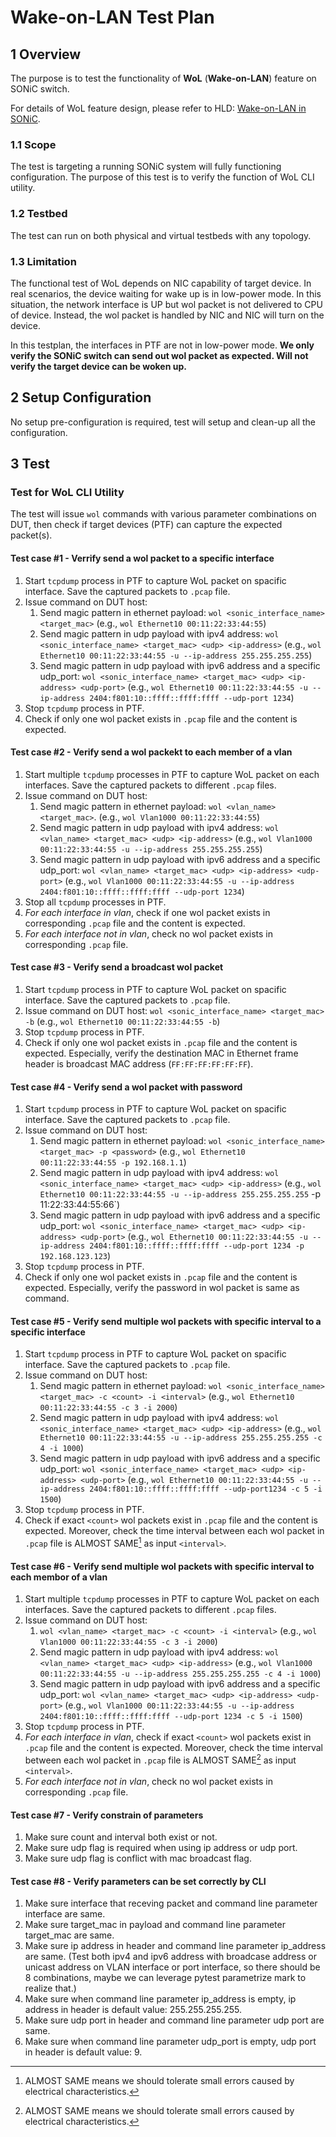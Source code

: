 # Wake-on-LAN Test Plan

## 1 Overview

The purpose is to test the functionality of **WoL** (**Wake-on-LAN**) feature on SONiC switch.

For details of WoL feature design, please refer to HLD: [Wake-on-LAN in SONiC](https://github.com/sonic-net/SONiC/blob/master/doc/wol/Wake-on-LAN-HLD.md).

### 1.1 Scope

The test is targeting a running SONiC system will fully functioning configuration. The purpose of this test is to verify the function of WoL CLI utility.

### 1.2 Testbed

The test can run on both physical and virtual testbeds with any topology.

### 1.3 Limitation

The functional test of WoL depends on NIC capability of target device. In real scenarios, the device waiting for wake up is in low-power mode. In this situation, the network interface is UP but wol packet is not delivered to CPU of device. Instead, the wol packet is handled by NIC and NIC will turn on the device.

In this testplan, the interfaces in PTF are not in low-power mode. **We only verify the SONiC switch can send out wol packet as expected. Will not verify the target device can be woken up.**

## 2 Setup Configuration

No setup pre-configuration is required, test will setup and clean-up all the configuration.

## 3 Test

### Test for WoL CLI Utility

The test will issue `wol` commands with various parameter combinations on DUT, then check if target devices (PTF) can capture the expected packet(s).

#### Test case #1 - Verrify send a wol packet to a specific interface
1. Start `tcpdump` process in PTF to capture WoL packet on spacific interface. Save the captured packets to `.pcap` file.
1. Issue command on DUT host:
   1. Send magic pattern in ethernet payload: `wol <sonic_interface_name> <target_mac>` (e.g., `wol Ethernet10 00:11:22:33:44:55`)
   1. Send magic pattern in udp payload with ipv4 address:  `wol <sonic_interface_name> <target_mac> <udp> <ip-address>` (e.g., `wol Ethernet10 00:11:22:33:44:55 -u --ip-address 255.255.255.255`)
   1. Send magic pattern in udp payload with ipv6 address and a specific udp_port:  `wol <sonic_interface_name> <target_mac> <udp> <ip-address> <udp-port>`  (e.g., `wol Ethernet10 00:11:22:33:44:55 -u --ip-address 2404:f801:10::ffff::ffff:ffff --udp-port 1234`)
1. Stop `tcpdump` process in PTF.
1. Check if only one wol packet exists in `.pcap` file and the content is expected.

#### Test case #2 - Verify send a wol packekt to each member of a vlan
1. Start multiple `tcpdump` processes in PTF to capture WoL packet on each interfaces. Save the captured packets to different `.pcap` files.
1. Issue command on DUT host:
   1. Send magic pattern in ethernet payload: `wol <vlan_name> <target_mac>`. (e.g., `wol Vlan1000 00:11:22:33:44:55`)
   1. Send magic pattern in udp payload with ipv4 address:  `wol <vlan_name> <target_mac> <udp> <ip-address>` (e.g., `wol Vlan1000 00:11:22:33:44:55 -u --ip-address 255.255.255.255`)
   1. Send magic pattern in udp payload with ipv6 address and a specific udp_port:  `wol <vlan_name> <target_mac> <udp> <ip-address> <udp-port>`  (e.g., `wol Vlan1000 00:11:22:33:44:55 -u --ip-address 2404:f801:10::ffff::ffff:ffff --udp-port 1234`)
1. Stop all `tcpdump` processes in PTF.
1. *For each interface in vlan*, check if one wol packet exists in corresponding `.pcap` file and the content is expected.
1. *For each interface not in vlan*, check no wol packet exists in corresponding `.pcap` file.

#### Test case #3 - Verify send a broadcast wol packet
1. Start `tcpdump` process in PTF to capture WoL packet on spacific interface. Save the captured packets to `.pcap` file.
1. Issue command on DUT host: `wol <sonic_interface_name> <target_mac> -b` (e.g., `wol Ethernet10 00:11:22:33:44:55 -b`)
1. Stop `tcpdump` process in PTF.
1. Check if only one wol packet exists in `.pcap` file and the content is expected. Especially, verify the destination MAC in Ethernet frame header is broadcast MAC address (`FF:FF:FF:FF:FF:FF`).

#### Test case #4 - Verify send a wol packet with password
1. Start `tcpdump` process in PTF to capture WoL packet on spacific interface. Save the captured packets to `.pcap` file.
1. Issue command on DUT host:
   1. Send magic pattern in ethernet payload: `wol <sonic_interface_name> <target_mac> -p <password>` (e.g., `wol Ethernet10 00:11:22:33:44:55 -p 192.168.1.1`)
   1. Send magic pattern in udp payload with ipv4 address:  `wol <sonic_interface_name> <target_mac> <udp> <ip-address>` (e.g., `wol Ethernet10 00:11:22:33:44:55 -u --ip-address 255.255.255.255` -p 11:22:33:44:55:66`)
   1. Send magic pattern in udp payload with ipv6 address and a specific udp_port:  `wol <sonic_interface_name> <target_mac> <udp> <ip-address> <udp-port>`  (e.g., `wol Ethernet10 00:11:22:33:44:55 -u --ip-address 2404:f801:10::ffff::ffff:ffff --udp-port 1234 -p 192.168.123.123`)
1. Stop `tcpdump` process in PTF.
1. Check if only one wol packet exists in `.pcap` file and the content is expected. Especially, verify the password in wol packet is same as command.

#### Test case #5 - Verify send multiple wol packets with specific interval to a specific interface
1. Start `tcpdump` process in PTF to capture WoL packet on spacific interface. Save the captured packets to `.pcap` file.
1. Issue command on DUT host:
   1. Send magic pattern in ethernet payload: `wol <sonic_interface_name> <target_mac> -c <count> -i <interval>` (e.g., `wol Ethernet10 00:11:22:33:44:55 -c 3 -i 2000`)
   1. Send magic pattern in udp payload with ipv4 address:  `wol <sonic_interface_name> <target_mac> <udp> <ip-address>` (e.g., `wol Ethernet10 00:11:22:33:44:55 -u --ip-address 255.255.255.255 -c 4 -i 1000`)
   1. Send magic pattern in udp payload with ipv6 address and a specific udp_port:  `wol <sonic_interface_name> <target_mac> <udp> <ip-address> <udp-port>`  (e.g., `wol Ethernet10 00:11:22:33:44:55 -u --ip-address 2404:f801:10::ffff::ffff:ffff --udp-port1234 -c 5 -i 1500`)
1. Stop `tcpdump` process in PTF.
1. Check if exact `<count>` wol packets exist in `.pcap` file and the content is expected. Moreover, check the time interval between each wol packet in `.pcap` file is ALMOST SAME[^1] as input `<interval>`.

#### Test case #6 - Verify send multiple wol packets with specific interval to each membor of a vlan
1. Start multiple `tcpdump` processes in PTF to capture WoL packet on each interfaces. Save the captured packets to different `.pcap` files.
1. Issue command on DUT host:
   1. `wol <vlan_name> <target_mac> -c <count> -i <interval>` (e.g., `wol Vlan1000 00:11:22:33:44:55 -c 3 -i 2000`)
   1. Send magic pattern in udp payload with ipv4 address:  `wol <vlan_name> <target_mac> <udp> <ip-address>` (e.g., `wol Vlan1000 00:11:22:33:44:55 -u --ip-address 255.255.255.255 -c 4 -i 1000`)
   1. Send magic pattern in udp payload with ipv6 address and a specific udp_port:  `wol <vlan_name> <target_mac> <udp> <ip-address> <udp-port>`  (e.g., `wol Vlan1000 00:11:22:33:44:55 -u --ip-address 2404:f801:10::ffff::ffff:ffff --udp-port 1234 -c 5 -i 1500`)
1. Stop `tcpdump` process in PTF.
1. *For each interface in vlan*, check if exact `<count>` wol packets exist in `.pcap` file and the content is expected. Moreover, check the time interval between each wol packet in `.pcap` file is ALMOST SAME[^1] as input `<interval>`.
1. *For each interface not in vlan*, check no wol packet exists in corresponding `.pcap` file.

#### Test case #7 - Verify constrain of parameters
1. Make sure count and interval both exist or not.
1. Make sure udp flag is required when using ip address or udp port.
1. Make sure udp flag is conflict with mac broadcast flag.

#### Test case #8 - Verify parameters can be set correctly by CLI
1. Make sure interface that receving packet and command line parameter interface are same.
1. Make sure target_mac in payload and command line parameter target_mac are same.
1. Make sure ip address in header and command line parameter ip_address are same. (Test both ipv4 and ipv6 address with broadcase address or unicast address on VLAN interface or port interface, so there should be 8 combinations, maybe we can leverage pytest parametrize mark to realize that.)
1. Make sure when command line parameter ip_address is empty, ip address in header is default value: 255.255.255.255.
1. Make sure udp port in header and command line parameter udp port are same.
1. Make sure when command line parameter udp_port is empty, udp port in header is default value: 9.

[^1]: ALMOST SAME means we should tolerate small errors caused by electrical characteristics.
